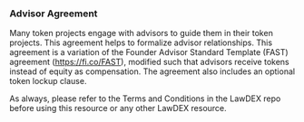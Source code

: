 ### Advisor Agreement

Many token projects engage with advisors to guide them in their token projects. This agreement helps to formalize advisor relationships. This agreement is a variation of the Founder Advisor Standard Template (FAST) agreement (https://fi.co/FAST), modified such that advisors receive tokens instead of equity as compensation. The agreement also includes an optional token lockup clause.

As always, please refer to the Terms and Conditions in the LawDEX repo before using this resource or any other LawDEX resource. 
